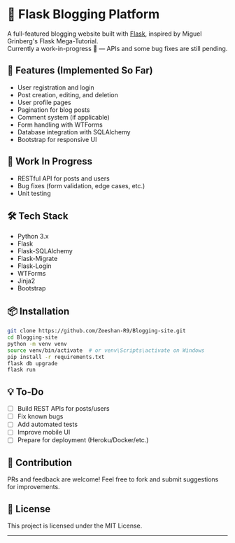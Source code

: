 
# 📝 Flask Blogging Platform

A full-featured blogging website built with [Flask](https://flask.palletsprojects.com/), inspired by Miguel Grinberg's Flask Mega-Tutorial.  
Currently a work-in-progress 🚧 — APIs and some bug fixes are still pending.

## 🚀 Features (Implemented So Far)

- User registration and login
- Post creation, editing, and deletion
- User profile pages
- Pagination for blog posts
- Comment system (if applicable)
- Form handling with WTForms
- Database integration with SQLAlchemy
- Bootstrap for responsive UI

## 🔧 Work In Progress

- RESTful API for posts and users
- Bug fixes (form validation, edge cases, etc.)
- Unit testing

## 🛠️ Tech Stack

- Python 3.x
- Flask
- Flask-SQLAlchemy
- Flask-Migrate
- Flask-Login
- WTForms
- Jinja2
- Bootstrap

## 📦 Installation

```bash
git clone https://github.com/Zeeshan-R9/Blogging-site.git
cd Blogging-site
python -m venv venv
source venv/bin/activate  # or venv\Scripts\activate on Windows
pip install -r requirements.txt
flask db upgrade
flask run
````

## 💡 To-Do

* [ ] Build REST APIs for posts/users
* [ ] Fix known bugs
* [ ] Add automated tests
* [ ] Improve mobile UI
* [ ] Prepare for deployment (Heroku/Docker/etc.)

## 🙌 Contribution

PRs and feedback are welcome!
Feel free to fork and submit suggestions for improvements.

## 📄 License

This project is licensed under the MIT License.

---
